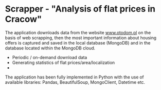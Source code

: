 # Scrapper - "Analysis of flat prices in Cracow"

The application downloads data from the website www.otodom.pl on the basis of web scrapping, then the most important information about housing offers is captured and saved in the local database (MongoDB) and in the database located within the MongoDB cloud.

- Periodic / on-demand download data
- Generating statistics of flat prices/area/localization
- 
The application has been fully implemented in Python with the use of available libraries: Pandas, BeautifulSoup, MongoClient, Datetime etc.
